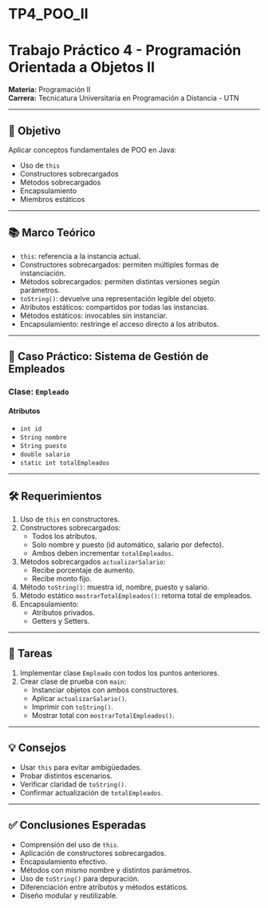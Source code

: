 # TP4_POO_II

# Trabajo Práctico 4 - Programación Orientada a Objetos II

**Materia:** Programación II  
**Carrera:** Tecnicatura Universitaria en Programación a Distancia - UTN

---

## 🎯 Objetivo

Aplicar conceptos fundamentales de POO en Java:
- Uso de `this`
- Constructores sobrecargados
- Métodos sobrecargados
- Encapsulamiento
- Miembros estáticos

---

## 📚 Marco Teórico

- `this`: referencia a la instancia actual.
- Constructores sobrecargados: permiten múltiples formas de instanciación.
- Métodos sobrecargados: permiten distintas versiones según parámetros.
- `toString()`: devuelve una representación legible del objeto.
- Atributos estáticos: compartidos por todas las instancias.
- Métodos estáticos: invocables sin instanciar.
- Encapsulamiento: restringe el acceso directo a los atributos.

---

## 🧪 Caso Práctico: Sistema de Gestión de Empleados

### Clase: `Empleado`

#### Atributos
- `int id`
- `String nombre`
- `String puesto`
- `double salario`
- `static int totalEmpleados`

---

## 🛠️ Requerimientos

1. Uso de `this` en constructores.
2. Constructores sobrecargados:
   - Todos los atributos.
   - Solo nombre y puesto (id automático, salario por defecto).
   - Ambos deben incrementar `totalEmpleados`.
3. Métodos sobrecargados `actualizarSalario`:
   - Recibe porcentaje de aumento.
   - Recibe monto fijo.
4. Método `toString()`: muestra id, nombre, puesto y salario.
5. Método estático `mostrarTotalEmpleados()`: retorna total de empleados.
6. Encapsulamiento:
   - Atributos privados.
   - Getters y Setters.

---

## 🧪 Tareas

1. Implementar clase `Empleado` con todos los puntos anteriores.
2. Crear clase de prueba con `main`:
   - Instanciar objetos con ambos constructores.
   - Aplicar `actualizarSalario()`.
   - Imprimir con `toString()`.
   - Mostrar total con `mostrarTotalEmpleados()`.

---

## 💡 Consejos

- Usar `this` para evitar ambigüedades.
- Probar distintos escenarios.
- Verificar claridad de `toString()`.
- Confirmar actualización de `totalEmpleados`.

---

## ✅ Conclusiones Esperadas

- Comprensión del uso de `this`.
- Aplicación de constructores sobrecargados.
- Encapsulamiento efectivo.
- Métodos con mismo nombre y distintos parámetros.
- Uso de `toString()` para depuración.
- Diferenciación entre atributos y métodos estáticos.
- Diseño modular y reutilizable.
